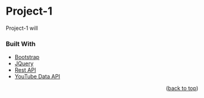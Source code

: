 # Project-1

Project-1 will 

### Built With

* [Bootstrap](https://getbootstrap.com)
* [JQuery](https://jquery.com)
* [Rest API](https://wger.de/en/software/api)
* [YouTube Data API](https://developers.google.com/youtube/v3)

<p align="right">(<a href="#top">back to top</a>)</p>
